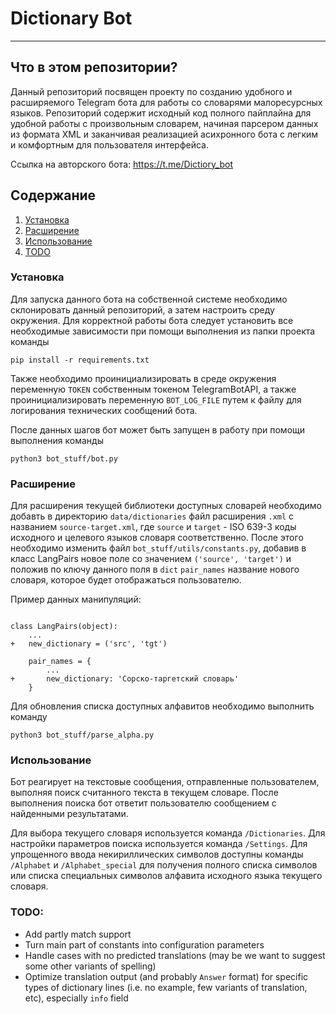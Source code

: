 # Dictionary Bot

___

## Что в этом репозитории?

Данный репозиторий посвящен проекту по созданию удобного и расширяемого Telegram бота для работы со словарями малоресурсных языков. Репозиторий содержит исходный код полного пайплайна для удобной работы с произвольным словарем, начиная парсером данных из формата XML и заканчивая реализацией асихронного бота с легким и комфортным для пользователя интерфейса.

Ссылка на авторского бота:
https://t.me/Dictiory_bot

## Содержание
1. [Установка](#установка)
2. [Расширение](#расширение)
3. [Использование](#использование)
4. [TODO](#todo)

### Установка
Для запуска данного бота на собственной системе необходимо склонировать данный репозиторий, а затем настроить среду окружения.
Для корректной работы бота следует установить все необходимые зависимости при помощи выполнения из папки проекта команды

```shell
pip install -r requirements.txt
```

Также необходимо проинициализировать в среде окружения переменную `TOKEN` собственным токеном TelegramBotAPI, а также проинициализировать переменную `BOT_LOG_FILE` путем к файлу для логирования технических сообщений бота.

После данных шагов бот может быть запущен в работу при помощи выполнения команды
```shell
python3 bot_stuff/bot.py
```

### Расширение

Для расширения текущей библиотеки доступных словарей необходимо добавть в директорию `data/dictionaries` файл расширения `.xml` с названием `source-target.xml`, где `source` и `target` - ISO 639-3 коды исходного и целевого языков словаря соответственно.
После этого необходимо изменить файл `bot_stuff/utils/constants.py`, добавив в класс LangPairs новое поле со значением `('source', 'target')` и положив по ключу данного поля в `dict` `pair_names` название нового словаря, которое будет отображаться пользователю.

Пример данных манипуляций:

```python3

class LangPairs(object):
	...
+   new_dictionary = ('src', 'tgt')

    pair_names = {
    	...
+   	new_dictionary: 'Сорско-таргетский словарь'
    }

```

Для обновления списка доступных алфавитов необходимо выполнить команду

```shell
python3 bot_stuff/parse_alpha.py
```


### Использование

Бот реагирует на текстовые сообщения, отправленные пользователем, выполняя поиск считанного текста в текущем словаре. После выполнения поиска бот ответит пользователю сообщением с найденными результатами.

Для выбора текущего словаря используется команда `/Dictionaries`. Для настройки параметров поиска используется команда `/Settings`. Для упрощенного ввода некириллических символов доступны команды `/Alphabet` и `/Alphabet_special` для получения полного списка символов или списка специальных символов алфавита исходного языка текущего словаря.


### TODO:
- Add partly match support
- Turn main part of constants into configuration parameters
- Handle cases with no predicted translations (may be we want to suggest some other variants of spelling)
- Optimize translation output (and probably `Answer` format) for specific types of dictionary lines (i.e. no example, few variants of translation, etc), especially `info` field